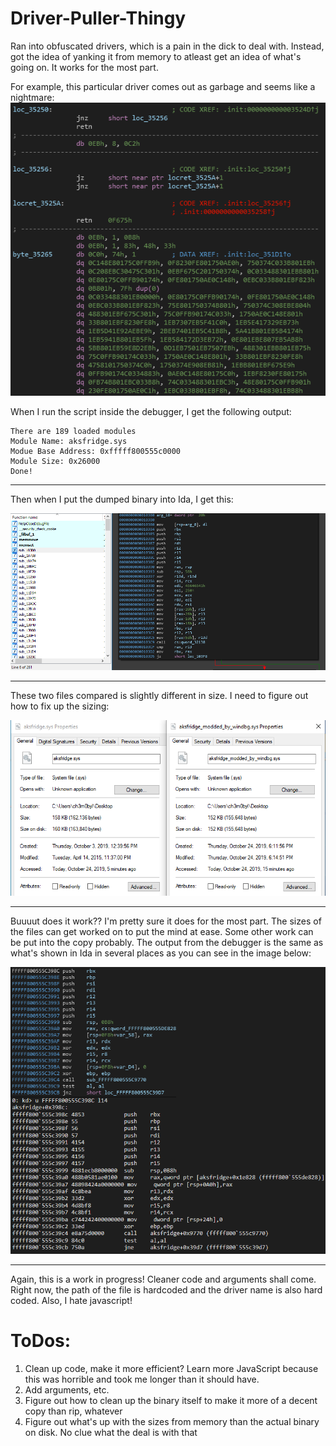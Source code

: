 # Driver-Puller-Thingy

Ran into obfuscated drivers, which is a pain in the dick to deal with. Instead, got the idea of yanking it from memory to atleast get an idea of what's going on. It works for the most part. 

For example, this particular driver comes out as garbage and seems like a nightmare:
![aksfridge](https://github.com/ch3rn0byl/Driver-Puller-Thingy/blob/master/Images/wtf.PNG)

When I run the script inside the debugger, I get the following output:

```
There are 189 loaded modules
Module Name: aksfridge.sys
Modue Base Address: 0xfffff800555c0000
Module Size: 0x26000
Done!
```
---

Then when I put the dumped binary into Ida, I get this:

![output](https://github.com/ch3rn0byl/Driver-Puller-Thingy/blob/master/Images/fml.PNG)

---

These two files compared is slightly different in size. I need to figure out how to fix up the sizing:

![comparison](https://github.com/ch3rn0byl/Driver-Puller-Thingy/blob/master/Images/comp.PNG)

---

Buuuut does it work?? I'm pretty sure it does for the most part. The sizes of the files can get worked on to put the mind at ease. Some other work can be put into the copy probably. The output from the debugger is the same as what's shown in Ida in several places as you can see in the image below:

![sick](https://github.com/ch3rn0byl/Driver-Puller-Thingy/blob/master/Images/sick.png)

---

Again, this is a work in progress! Cleaner code and arguments shall come. Right now, the path of the file is hardcoded and the driver name is also hard coded. Also, I hate javascript!

# ToDos:
  1. Clean up code, make it more efficient? Learn more JavaScript because this was horrible and took me longer than it should have.
  2. Add arguments, etc.
  3. Figure out how to clean up the binary itself to make it more of a decent copy than rip, whatever
  4. Figure out what's up with the sizes from memory than the actual binary on disk. No clue what the deal is with that
